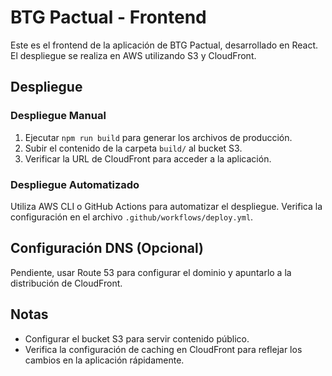 # BTG Pactual - Frontend

Este es el frontend de la aplicación de BTG Pactual, desarrollado en React. El despliegue se realiza en AWS utilizando S3 y CloudFront.

## Despliegue

### Despliegue Manual

1. Ejecutar `npm run build` para generar los archivos de producción.
2. Subir el contenido de la carpeta `build/` al bucket S3.
3. Verificar la URL de CloudFront para acceder a la aplicación.

### Despliegue Automatizado

Utiliza AWS CLI o GitHub Actions para automatizar el despliegue. Verifica la configuración en el archivo `.github/workflows/deploy.yml`.

## Configuración DNS (Opcional)

Pendiente, usar Route 53 para configurar el dominio y apuntarlo a la distribución de CloudFront.

## Notas

- Configurar el bucket S3 para servir contenido público.
- Verifica la configuración de caching en CloudFront para reflejar los cambios en la aplicación rápidamente.

